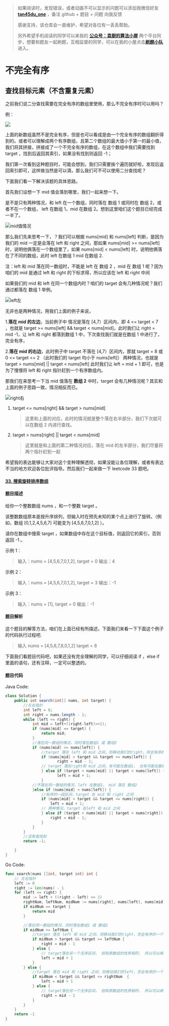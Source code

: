 > 如果阅读时，发现错误，或者动画不可以显示的问题可以添加我微信好友 **[tan45du_one](https://raw.githubusercontent.com/tan45du/tan45du.github.io/master/个人微信.15egrcgqd94w.jpg)** ，备注 github + 题目 + 问题 向我反馈
>
> 感谢支持，该仓库会一直维护，希望对各位有一丢丢帮助。
>
> 另外希望手机阅读的同学可以来我的 <u>[**公众号：袁厨的算法小屋**](https://raw.githubusercontent.com/tan45du/test/master/微信图片_20210320152235.2pthdebvh1c0.png)</u> 两个平台同步，想要和题友一起刷题，互相监督的同学，可以在我的小屋点击<u>[**刷题小队**](https://raw.githubusercontent.com/tan45du/test/master/微信图片_20210320152235.2pthdebvh1c0.png)</u>进入。

# **不完全有序**

## **查找目标元素（不含重复元素）**

之前我们说二分查找需要在完全有序的数组里使用，那么不完全有序时可以用吗？

例：

![](https://cdn.jsdelivr.net/gh/tan45du/photobed@master/photo/案例1.2wan88b4sdk0.png)

上面的新数组虽然不是完全有序，但是也可以看成是由一个完全有序的数组翻折得到的。或者可以理解成两个有序数组，且第二个数组的最大值小于第一的最小值，我们将其拼接，拼接成了一个不完全有序的数组，在这个数组中我们需要找到 target ，找到后返回其索引，如果没有找到则返回 -1；

我们第一次看到这种题目时，可能会想到，我们只需要挨个遍历就好啦，发现后返回索引即可，这样做当然是可以滴，那么我们可不可以使用二分查找呢？

下面我们看一下解决该题的具体思路。

首先我们设想一下 mid 值会落到哪里，我们一起来想一下。

是不是只有两种情况，和 left 在一个数组，同时落在 数组 1 或同时在 数组 2，或者不在一个数组， left 在数组 1，mid 在数组 2。想到这里咱们这个题目已经完成一半了。

![mid值情况](https://cdn.jsdelivr.net/gh/tan45du/photobed@master/photo/mid值情况.3879bq8s3xk0.png)

那么我们先来思考一下，？我们可以根据 nums[mid] 和 nums[left] 判断，是因为我们的 mid 一定是会落在 left 和 right 之间，那如果 nums[mid] >= nums[left] 时，说明他俩落在一个数组里了，如果 nums[mid] < nums[left] 时，说明他俩落在了不同的数组，此时 left 在数组 1 mid 在数组 2.

注：left 和 mid 落在同一数组时，不能是 left 在 数组 2 ，mid 在 数组 1 呢？因为咱们的 mid 是通过 left 和 right 的下标求得，所以应该在 left 和 right 中间

如果我们的 mid 和 left 在同一个数组内时？咱们的 target 会有几种情况呢？我们通过都落在 数组 1 举例。

![left左](https://cdn.jsdelivr.net/gh/tan45du/photobed@master/photo/left左.6kl90uroee40.png)

无非也是两种情况，用我们上面的例子来说，

1.**落在 mid 的左边**，当前例子中 情况是落在 [4,7）区间内，即 4 <= target < 7 ，也就是 target >= nums[left] && target < nums[mid]，此时我们让 right = mid -1，让 left 和 right 都落到数组 1 中，下次查找我们就是在数组 1 中进行了，完全有序，

2.**落在 mid 的右边**，此时例子中 target 不落在 [4,7）区间内，那就 target = 8 或 0 <= target <= 2 （此时我们的 target 均小于 nums[left]） 两种情况，也就是 target > nums[mid] || target < nums[left] 此时我们让 left = mid + 1 即可，也是为了慢慢将 left 和 right 指针赶到一个有序数组内。

那我们在来思考一下当 mid 值落在 **数组 2** 中时，target 会有几种情况呢？其实和上面的例子思路一致，情况相反而已。

![right右](https://cdn.jsdelivr.net/gh/tan45du/photobed@master/photo/right右.3yvrwxloi3c0.png)

1. target <= nums[right] && target > nums[mid]

   > 这里和上面的对应，此时的情况就是整个落在右半部分，我们下次就可以在数组 2 内进行查找。

2. target > nums[right] || target < nums[mid]

   > 这里就是和上面的第二种情况对应，落在 mid 的左半部分，我们尽量将两个指针赶到一起

希望我的表达能够让大家对这个变种理解透彻，如果没能让各位理解，或者有表达不当的地方欢迎各位批评指导。然后我们一起来做一下 leetcode 33 题吧。

#### [33. 搜索旋转排序数组](https://leetcode-cn.com/problems/search-in-rotated-sorted-array/)

#### 题目描述

给你一个整数数组 nums ，和一个整数 target 。

该整数数组原本是按升序排列，但输入时在预先未知的某个点上进行了旋转。（例如，数组 [0,1,2,4,5,6,7] 可能变为 [4,5,6,7,0,1,2] ）。

请你在数组中搜索 target ，如果数组中存在这个目标值，则返回它的索引，否则返回 -1 。

示例 1：

> 输入：nums = [4,5,6,7,0,1,2], target = 0
> 输出：4

示例 2：

> 输入：nums = [4,5,6,7,0,1,2], target = 3
> 输出：-1

示例 3：

> 输入：nums = [1], target = 0
> 输出：-1

#### 题目解析

这个题目的解答方法，咱们在上面已经有所描述，下面我们来看一下下面这个例子的代码执行过程吧.

> 输入 nums = [4,5,6,7,8,0,1,2] target = 8

下面我们看题目代码吧，如果还没有完全理解的同学，可以仔细阅读 if ，else if 里面的语句，还有注释，一定可以整透的。

#### 题目代码

Java Code:

```java
class Solution {
    public int search(int[] nums, int target) {
        //左右指针
        int left = 0;
        int right = nums.length - 1;
        while (left <= right) {
            int mid = left+((right-left)>>1);
            if (nums[mid] == target) {
                return mid;
            }
            //落在同一数组的情况，同时落在数组1 或 数组2
            if (nums[mid] >= nums[left]) {
                //target 落在 left 和 mid 之间，则移动我们的right，完全有序的一个区间内查找
                if (nums[mid] > target && target >= nums[left]) {
                       right = mid - 1;
                // target 落在right和 mid 之间，有可能在数组1， 也有可能在数组2
                } else if (target > nums[mid] || target < nums[left]) {
                       left = mid + 1;
                }
            //不落在同一数组的情况，left 在数组1， mid 落在 数组2
            }else if (nums[mid] < nums[left]) {
                //有序的一段区间，target 在 mid 和 right 之间
                if (nums[mid] < target && target <= nums[right]) {
                    left = mid + 1;
                // 两种情况，target 在left 和 mid 之间
                } else if (target < nums[mid] || target > nums[right]) {
                    right = mid - 1;
                }
            }
        }
        //没有查找到
        return -1;

    }
}
```

Go Code:

```go
func search(nums []int, target int) int {
    // 左右指针
    left := 0
    right := len(nums) - 1
    for (left <= right) {
        mid := left + ((right - left) >> 1)
        rightNum, leftNum, midNum := nums[right], nums[left], nums[mid]
        if midNum == target {
            return mid
        }

        //落在同一数组的情况，同时落在数组1 或 数组2
        if midNum >= leftNum {
            //target 落在 left 和 mid 之间，则移动我们的right，完全有序的一个区间内查找
            if midNum > target && target >= leftNum {
                right = mid - 1
            } else {
                // target落在另一个无序区间， 但和原数组的性质相符， 所以可以继续循环
                left = mid + 1
            }
        } else {
            //target 落在 mid 和 right 之间，则移动我们的left，完全有序的一个区间内查找
            if midNum < target && target <= rightNum  {
                left = mid + 1
            } else {
                // target落在另一个无序区间， 但和原数组的性质相符， 所以可以继续循环
                right = mid - 1
            }
        }
    }
    return -1
} 
```

